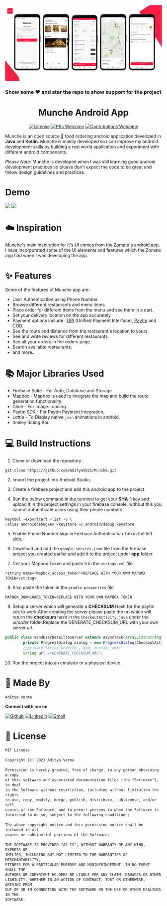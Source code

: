 <img src="https://raw.githubusercontent.com/AdityaV025/Munche/master/assets/Cover_Image.png?token=AJM5NN7OGBC4SNJPEJ76BR3A52VFW">

### Show some ❤️ and star the repo to show support for the project

<h1 align="center"> Munche Android App </h1>

<p align="center">
  <a href="LICENSE"><img alt="License" src="https://img.shields.io/badge/license-MIT-green"></a>
  <a href="https://github.com/AdityaV025/Munche/pulls"><img alt="PRs Welcome" src="https://img.shields.io/badge/PRs-welcome-brightgreen.svg?style=flat-square"></a>
  <a href="https://github.com/AdityaV025/Munche/pulls"><img alt="Contributions Welcome" src="https://img.shields.io/badge/contributions-welcome-brightgreen.svg?style=flat-square"></a>
</p>

Munche is an open source 🍔 food ordering android application developed in **Java** and **Kotlin**. Munche is mainly developed so I can improve my android development skills by building a real world application and experiment with different android components.

*Please Note:* Munche is developed when I was still learning good android development practices so please don't expect the code to be great and follow design guidelines and practices.

# Demo

<img src="https://raw.githubusercontent.com/AdityaV025/Munche/master/assets/demo.gif?token=AJM5NN5DLJJTWLG73J3NNP3A53LJE" width=32% />
<img src="https://raw.githubusercontent.com/AdityaV025/Munche/master/assets/demo2.gif?token=AJM5NN22BOVODRNRDUDQVUTA53LTS" width=32% />

# ☁️ Inspiration

Munche's main inspiration for it's UI comes from the <a href="https://play.google.com/store/apps/details?id=com.application.zomato&hl=en_IN&gl=US">Zomato's</a> android app. I have incorporated some of the UI elements and features which the Zomato app had when I was developing the app.

# ✨ Features

Some of the features of Munche app are:

- User Authentication using Phone Number.
- Browse different restaurants and menu items.
- Place order for different items from the menu and see them in a cart.
- Set your delivery location on the app accurately.
- Payment options include : <a href="https://www.npci.org.in/what-we-do/upi/product-overview">UPI</a> (Unified Payment Interface), <a href="https://developer.paytm.com/docs/v1/android-sdk/">Paytm</a> and COD.
- See the route and distance from the restaurant's location to yours.
- See and write reviews for different restaurants.
- See all your orders in the orders page.
- Search available restaurants.
- and more...

# 📚 Major Libraries Used

- Firebase Suite - For Auth, Database and Storage
- Mapbox - Mapbox is used to integrate the map and build the route generation functionality.
- Glide - For Image Loading.
- Paytm SDK - For Paytm Payment Integration.
- Lottie - To Display native `json` animations in android.
- Smiley Rating Bar.

# 💻 Build Instructions

1. Clone or download the repository :

```shell
git clone https://github.com/AdityaV025/Munche.git
```

2. Import the project into Android Studio.

3. Create a firebase project and add this android app to the project.

4. Run the below command in the terminal to get your **SHA-1** key and upload it in the project settings in your firebase console, without this you cannot authenticate users using their phone numbers.

```shell
keytool -exportcert -list -v \
-alias androiddebugkey -keystore ~/.android/debug.keystore
```

5. Enable Phone Number sign in Firebase Authentication Tab in the left side.

6. Download and add the `google-servies.json` file from the firebase project you created earlier and add it to the project under **app** folder.

7. Get your Mapbox Token and paste it in the `strings.xml` file

```
<string name="mapbox_access_token">REPLACE WITH YOUR OWN MAPBOX TOKEN</string>
```

8. Also paste the token in the `gradle.properties` file

```
MAPBOX_DOWNLOADS_TOKEN=REPLACE WITH YOUR OWN MAPBOX TOKEN
```

9. Setup a server which will generate a **CHECKSUM** Hash for the paytm sdk to work.After creating the server please paste the url which will return the **checksum** hash in the `CheckoutActivity.java` under the *ui/order* folder.Replace the GENERATE_CHECKSUM_URL with your own server url.

```java
public class sendUserDetailToServer extends AsyncTask<ArrayList<String>, Void, String> {
        private ProgressDialog dialog = new ProgressDialog(CheckoutActivity.this);
        //private String orderId , mid, custid, amt;
        String url ="GENERATE_CHECKSUM_URL";
```

10. Run the project into an emulator or a physical device.

# 👨 Made By

`Aditya Verma`

**Connect with me on**
</br>

[![Github](https://img.shields.io/badge/-Github-000?style=flat&logo=Github&logoColor=white)](https://github.com/AdityaV025)
[![Linkedin](https://img.shields.io/badge/-LinkedIn-blue?style=flat&logo=Linkedin&logoColor=white)](https://www.linkedin.com/in/aditya-verma-66b7a913b/)
[![Gmail](https://img.shields.io/badge/-Gmail-c14438?style=flat&logo=Gmail&logoColor=white)](mailto:aditya.verma7708@gmail.com)

# 📜 License 
```
MIT License

Copyright (c) 2021 Aditya Verma

Permission is hereby granted, free of charge, to any person obtaining a copy
of this software and associated documentation files (the "Software"), to deal
in the Software without restriction, including without limitation the rights
to use, copy, modify, merge, publish, distribute, sublicense, and/or sell
copies of the Software, and to permit persons to whom the Software is
furnished to do so, subject to the following conditions:

The above copyright notice and this permission notice shall be included in all
copies or substantial portions of the Software.

THE SOFTWARE IS PROVIDED "AS IS", WITHOUT WARRANTY OF ANY KIND, EXPRESS OR
IMPLIED, INCLUDING BUT NOT LIMITED TO THE WARRANTIES OF MERCHANTABILITY,
FITNESS FOR A PARTICULAR PURPOSE AND NONINFRINGEMENT. IN NO EVENT SHALL THE
AUTHORS OR COPYRIGHT HOLDERS BE LIABLE FOR ANY CLAIM, DAMAGES OR OTHER
LIABILITY, WHETHER IN AN ACTION OF CONTRACT, TORT OR OTHERWISE, ARISING FROM,
OUT OF OR IN CONNECTION WITH THE SOFTWARE OR THE USE OR OTHER DEALINGS IN THE
SOFTWARE.
```
